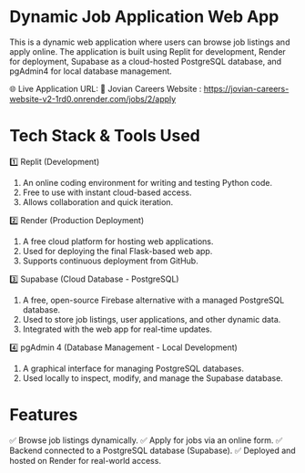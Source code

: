 
# Dynamic Job Application Web App
This is a dynamic web application where users can browse job listings and apply online. The application is built using Replit for development, Render for deployment, Supabase as a cloud-hosted PostgreSQL database, and pgAdmin4 for local database management.

🌐 Live Application URL:
🔗 Jovian Careers Website : https://jovian-careers-website-v2-1rd0.onrender.com/jobs/2/apply

# Tech Stack & Tools Used

1️⃣ Replit (Development)
1. An online coding environment for writing and testing Python code.
2. Free to use with instant cloud-based access.
3. Allows collaboration and quick iteration.

2️⃣ Render (Production Deployment)
1. A free cloud platform for hosting web applications.
2. Used for deploying the final Flask-based web app.
3. Supports continuous deployment from GitHub.

3️⃣ Supabase (Cloud Database - PostgreSQL)
1. A free, open-source Firebase alternative with a managed PostgreSQL database.
2. Used to store job listings, user applications, and other dynamic data.
3. Integrated with the web app for real-time updates.


4️⃣ pgAdmin 4 (Database Management - Local Development)
1. A graphical interface for managing PostgreSQL databases.
2. Used locally to inspect, modify, and manage the Supabase database.


# Features
✅ Browse job listings dynamically.
✅ Apply for jobs via an online form.
✅ Backend connected to a PostgreSQL database (Supabase).
✅ Deployed and hosted on Render for real-world access.


